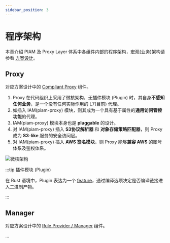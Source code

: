 ```yaml
---
sidebar_position: 3
---
```


# 程序架构

本章介绍 PIAM 及 Proxy Layer 体系中各组件内部的程序架构，宏观(业务)架构请参看 [方案设计](/docs/developer/design/intro#宏观架构)。

## Proxy

对应方案设计中的 [Compliant Proxy](/docs/developer/design/intro#概念定义) 组件。

1. Proxy 在代码组织上采用了微核架构，无插件模块 (Plugin) 时，其自身**不感知任何业务**，是一个没有任何实际作用的 L7(目前) 代理。
2. 如插入 IAM(piam-proxy) 模块，则其成为一个具有基于属性的**通用访问管控功能**的代理。
3. IAM(piam-proxy) 模块本身也是 **pluggable** 的设计。
4. 对 IAM(piam-proxy) 插入 **S3协议解析器** 和 **对象存储策略匹配器**，则 Proxy 成为 **S3-like** 服务的安全访问层。
5. 对 IAM(piam-proxy) 插入 **AWS 签名模块**，则 Proxy 能够**兼容 AWS** 的账号体系及鉴权体系。

![微核架构](/img/microkernel-architecture.png)

:::tip 插件模块 (Plugin)

在 Rust 语境中，Plugin 表达为一个 [feature](https://doc.rust-lang.org/cargo/reference/features.html)，通过编译选项决定是否编译链接进入二进制产物。

:::

## Manager

对应方案设计中的 [Rule Provider / Manager](/docs/developer/design/intro#概念定义) 组件。

...
